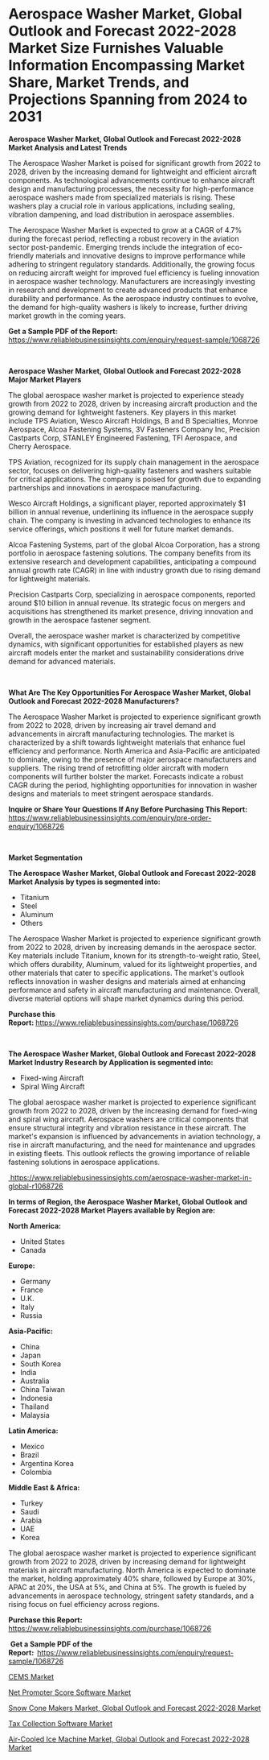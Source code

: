<p><h1>Aerospace Washer Market, Global Outlook and Forecast 2022-2028 Market Size Furnishes Valuable Information Encompassing Market Share, Market Trends, and Projections Spanning from 2024 to 2031</h1></p><p><strong>Aerospace Washer Market, Global Outlook and Forecast 2022-2028 Market Analysis and Latest Trends</strong></p>
<p><p>The Aerospace Washer Market is poised for significant growth from 2022 to 2028, driven by the increasing demand for lightweight and efficient aircraft components. As technological advancements continue to enhance aircraft design and manufacturing processes, the necessity for high-performance aerospace washers made from specialized materials is rising. These washers play a crucial role in various applications, including sealing, vibration dampening, and load distribution in aerospace assemblies.</p><p>The Aerospace Washer Market is expected to grow at a CAGR of 4.7% during the forecast period, reflecting a robust recovery in the aviation sector post-pandemic. Emerging trends include the integration of eco-friendly materials and innovative designs to improve performance while adhering to stringent regulatory standards. Additionally, the growing focus on reducing aircraft weight for improved fuel efficiency is fueling innovation in aerospace washer technology. Manufacturers are increasingly investing in research and development to create advanced products that enhance durability and performance. As the aerospace industry continues to evolve, the demand for high-quality washers is likely to increase, further driving market growth in the coming years.</p></p>
<p><strong>Get a Sample PDF of the Report:&nbsp;</strong> <a href="https://www.reliablebusinessinsights.com/enquiry/request-sample/1068726">https://www.reliablebusinessinsights.com/enquiry/request-sample/1068726</a></p>
<p>&nbsp;</p>
<p><strong>Aerospace Washer Market, Global Outlook and Forecast 2022-2028 Major Market Players</strong></p>
<p><p>The global aerospace washer market is projected to experience steady growth from 2022 to 2028, driven by increasing aircraft production and the growing demand for lightweight fasteners. Key players in this market include TPS Aviation, Wesco Aircraft Holdings, B and B Specialties, Monroe Aerospace, Alcoa Fastening Systems, 3V Fasteners Company Inc, Precision Castparts Corp, STANLEY Engineered Fastening, TFI Aerospace, and Cherry Aerospace.</p><p>TPS Aviation, recognized for its supply chain management in the aerospace sector, focuses on delivering high-quality fasteners and washers suitable for critical applications. The company is poised for growth due to expanding partnerships and innovations in aerospace manufacturing.</p><p>Wesco Aircraft Holdings, a significant player, reported approximately $1 billion in annual revenue, underlining its influence in the aerospace supply chain. The company is investing in advanced technologies to enhance its service offerings, which positions it well for future market demands.</p><p>Alcoa Fastening Systems, part of the global Alcoa Corporation, has a strong portfolio in aerospace fastening solutions. The company benefits from its extensive research and development capabilities, anticipating a compound annual growth rate (CAGR) in line with industry growth due to rising demand for lightweight materials.</p><p>Precision Castparts Corp, specializing in aerospace components, reported around $10 billion in annual revenue. Its strategic focus on mergers and acquisitions has strengthened its market presence, driving innovation and growth in the aerospace fastener segment.</p><p>Overall, the aerospace washer market is characterized by competitive dynamics, with significant opportunities for established players as new aircraft models enter the market and sustainability considerations drive demand for advanced materials.</p></p>
<p>&nbsp;</p>
<p><strong>What Are The Key Opportunities For Aerospace Washer Market, Global Outlook and Forecast 2022-2028 Manufacturers?</strong></p>
<p><p>The Aerospace Washer Market is projected to experience significant growth from 2022 to 2028, driven by increasing air travel demand and advancements in aircraft manufacturing technologies. The market is characterized by a shift towards lightweight materials that enhance fuel efficiency and performance. North America and Asia-Pacific are anticipated to dominate, owing to the presence of major aerospace manufacturers and suppliers. The rising trend of retrofitting older aircraft with modern components will further bolster the market. Forecasts indicate a robust CAGR during the period, highlighting opportunities for innovation in washer designs and materials to meet stringent aerospace standards.</p></p>
<p><strong>Inquire or Share Your Questions If Any Before Purchasing This Report:</strong> <a href="https://www.reliablebusinessinsights.com/enquiry/pre-order-enquiry/1068726">https://www.reliablebusinessinsights.com/enquiry/pre-order-enquiry/1068726</a></p>
<p>&nbsp;</p>
<p><strong>Market Segmentation</strong></p>
<p><strong>The Aerospace Washer Market, Global Outlook and Forecast 2022-2028 Market Analysis by types is segmented into:</strong></p>
<p><ul><li>Titanium</li><li>Steel</li><li>Aluminum</li><li>Others</li></ul></p>
<p><p>The Aerospace Washer Market is projected to experience significant growth from 2022 to 2028, driven by increasing demands in the aerospace sector. Key materials include Titanium, known for its strength-to-weight ratio, Steel, which offers durability, Aluminum, valued for its lightweight properties, and other materials that cater to specific applications. The market's outlook reflects innovation in washer designs and materials aimed at enhancing performance and safety in aircraft manufacturing and maintenance. Overall, diverse material options will shape market dynamics during this period.</p></p>
<p><strong>Purchase this Report:&nbsp;</strong><a href="https://www.reliablebusinessinsights.com/purchase/1068726">https://www.reliablebusinessinsights.com/purchase/1068726</a></p>
<p>&nbsp;</p>
<p><strong>The Aerospace Washer Market, Global Outlook and Forecast 2022-2028 Market Industry Research by Application is segmented into:</strong></p>
<p><ul><li>Fixed-wing Aircraft</li><li>Spiral Wing Aircraft</li></ul></p>
<p><p>The global aerospace washer market is projected to experience significant growth from 2022 to 2028, driven by the increasing demand for fixed-wing and spiral wing aircraft. Aerospace washers are critical components that ensure structural integrity and vibration resistance in these aircraft. The market's expansion is influenced by advancements in aviation technology, a rise in aircraft manufacturing, and the need for maintenance and upgrades in existing fleets. This outlook reflects the growing importance of reliable fastening solutions in aerospace applications.</p></p>
<p><a href="https://www.reliablebusinessinsights.com/aerospace-washer-market-in-global-r1068726">&nbsp;https://www.reliablebusinessinsights.com/aerospace-washer-market-in-global-r1068726</a></p>
<p><strong>In terms of Region, the Aerospace Washer Market, Global Outlook and Forecast 2022-2028 Market Players available by Region are:</strong></p>
<p>
    <p> <strong> North America: </strong>
        <ul>
            <li>United States</li>
            <li>Canada</li>
        </ul>
        </p> 
    <p> <strong> Europe: </strong>
        <ul>
            <li>Germany</li>
            <li>France</li>
            <li>U.K.</li>
            <li>Italy</li>
            <li>Russia</li>
        </ul>
        </p> 
    <p> <strong> Asia-Pacific: </strong>
        <ul>
            <li>China</li>
            <li>Japan</li>
            <li>South Korea</li>
            <li>India</li>
            <li>Australia</li>
            <li>China Taiwan</li>
            <li>Indonesia</li>
            <li>Thailand</li>
            <li>Malaysia</li>
        </ul>
        </p> 
    <p> <strong> Latin America: </strong>
        <ul>
            <li>Mexico</li>
            <li>Brazil</li>
            <li>Argentina Korea</li>
            <li>Colombia</li>
        </ul>
        </p> 
    <p> <strong> Middle East & Africa: </strong>
        <ul>
            <li>Turkey</li>
            <li>Saudi</li>
            <li>Arabia</li>
            <li>UAE</li>
            <li>Korea</li>
        </ul>
    </p>
    </p>
<p><p>The global aerospace washer market is projected to experience significant growth from 2022 to 2028, driven by increasing demand for lightweight materials in aircraft manufacturing. North America is expected to dominate the market, holding approximately 40% share, followed by Europe at 30%, APAC at 20%, the USA at 5%, and China at 5%. The growth is fueled by advancements in aerospace technology, stringent safety standards, and a rising focus on fuel efficiency across regions.</p></p>
<p><strong>Purchase this Report: </strong><a href="https://www.reliablebusinessinsights.com/purchase/1068726">https://www.reliablebusinessinsights.com/purchase/1068726</a></p>
<p>&nbsp;<strong>Get a Sample PDF of the Report:&nbsp;&nbsp;</strong><a href="https://www.reliablebusinessinsights.com/enquiry/request-sample/1068726">https://www.reliablebusinessinsights.com/enquiry/request-sample/1068726</a></p>
<p><strong></strong></p>
<p><p><a href="https://www.linkedin.com/pulse/cems-market-research-report-forecast-growth-prospects-wll2e?trackingId=QPJxcgcTQNuO61atNrrw4g%3D%3D">CEMS Market</a></p><p><a href="https://www.linkedin.com/pulse/navigating-net-promoter-score-software-market-expert-analysis-pmrde?trackingId=TlAcNHFAT5Crtf189oyOig%3D%3D">Net Promoter Score Software Market</a></p><p><a href="https://github.com/juniordelafrance/Market-Research-Report-List-4/blob/main/snow-cone-makers-market-global-outlook-and-forecast-2022-2028-market.md">Snow Cone Makers Market, Global Outlook and Forecast 2022-2028 Market</a></p><p><a href="https://www.linkedin.com/pulse/tax-collection-software-market-industry-trends-forecast-dt2me?trackingId=5S431w6QRj%2BBQgiXhonnXg%3D%3D">Tax Collection Software Market</a></p><p><a href="https://github.com/kaiserrayhan25/Market-Research-Report-List-2/blob/main/air-cooled-ice-machine-market-global-outlook-and-forecast-2022-2028-market.md">Air-Cooled Ice Machine Market, Global Outlook and Forecast 2022-2028 Market</a></p></p>